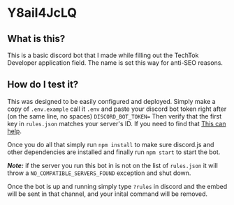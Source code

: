 # Y8aiI4JcLQ

## What is this?
This is a basic discord bot that I made while filling out the TechTok Developer application field. The name is set this way for anti-SEO reasons.

## How do I test it?

This was designed to be easily configured and deployed. Simply make a copy of `.env.example` call it `.env` and paste your discord bot token right after (on the same line, no spaces) `DISCORD_BOT_TOKEN=`
Then verify that the first key in `rules.json` matches your server's ID. If you need to find that [This can help](https://support.discord.com/hc/en-us/articles/206346498-Where-can-I-find-my-User-Server-Message-ID-).

Once you do all that simply run `npm install` to make sure discord.js and other dependencies are installed and finally run `npm start` to start the bot.

***Note:*** if the server you run this bot in is not on the list of `rules.json` it will throw a `NO_COMPATIBLE_SERVERS_FOUND` exception and shut down.

Once the bot is up and running simply type `?rules` in discord and the embed will be sent in that channel, and your inital command will be removed.

